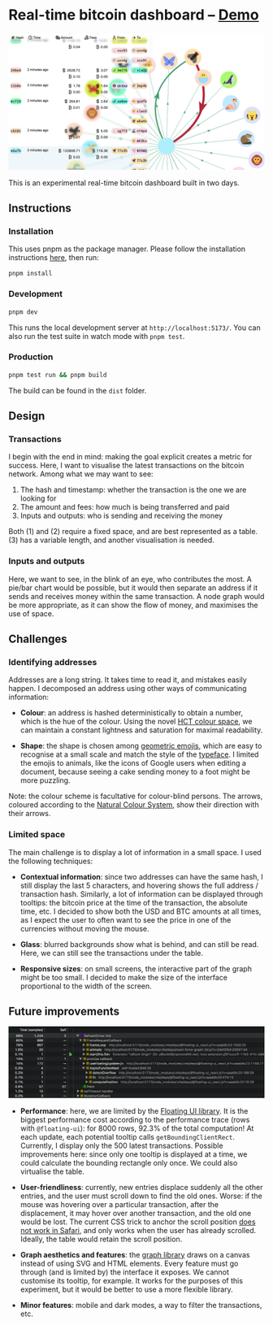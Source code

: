 # Real-time bitcoin dashboard – [Demo](https://bitcoin-dashboard.pages.dev/)

![screenshot](./screenshot.png)

This is an experimental real-time bitcoin dashboard built in two days.

## Instructions

### Installation

This uses pnpm as the package manager. Please follow the installation instructions [here](https://pnpm.io/installation), then run:

```
pnpm install
```

### Development

```sh
pnpm dev
```

This runs the local development server at `http://localhost:5173/`. You can also run the test suite in watch mode with `pnpm test`.

### Production

```sh
pnpm test run && pnpm build
```

The build can be found in the `dist` folder.

## Design

### Transactions

I begin with the end in mind: making the goal explicit creates a metric for success. Here, I want to visualise the latest transactions on the bitcoin network. Among what we may want to see:

1. The hash and timestamp: whether the transaction is the one we are looking for
2. The amount and fees: how much is being transferred and paid
3. Inputs and outputs: who is sending and receiving the money

Both (1) and (2) require a fixed space, and are best represented as a table. (3) has a variable length, and another visualisation is needed.

### Inputs and outputs

Here, we want to see, in the blink of an eye, who contributes the most. A pie/bar chart would be possible, but it would then separate an address if it sends and receives money within the same transaction. A node graph would be more appropriate, as it can show the flow of money, and maximises the use of space.

## Challenges

### Identifying addresses

Addresses are a long string. It takes time to read it, and mistakes easily happen. I decomposed an address using other ways of communicating information:

- **Colour**: an address is hashed deterministically to obtain a number, which is the hue of the colour. Using the novel [HCT colour space](https://www.fonearena.com/blog/356853/google-hct-colour-system-android-material-design.html), we can maintain a constant lightness and saturation for maximal readability.

- **Shape**: the shape is chosen among [geometric emojis](https://toss.im/tossface/all), which are easy to recognise at a small scale and match the style of the [typeface](https://rsms.me/inter/). I limited the emojis to animals, like the icons of Google users when editing a document, because seeing a cake sending money to a foot might be more puzzling.

Note: the colour scheme is facultative for colour-blind persons. The arrows, coloured according to the [Natural Colour System](https://ncscolour.com/ncs/), show their direction with their arrows.

### Limited space

The main challenge is to display a lot of information in a small space. I used the following techniques:

- **Contextual information**: since two addresses can have the same hash, I still display the last 5 characters, and hovering shows the full address / transaction hash. Similarly, a lot of information can be displayed through tooltips: the bitcoin price at the time of the transaction, the absolute time, etc. I decided to show both the USD and BTC amounts at all times, as I expect the user to often want to see the price in one of the currencies without moving the mouse.

- **Glass**: blurred backgrounds show what is behind, and can still be read. Here, we can still see the transactions under the table.

- **Responsive sizes**: on small screens, the interactive part of the graph might be too small. I decided to make the size of the interface proportional to the width of the screen.


## Future improvements

![performance](./performance.png)

- **Performance**: here, we are limited by the [Floating UI library](https://floating-ui.com/). It is the biggest performance cost according to the performance trace (rows with `@floating-ui`): for 8000 rows, 92.3% of the total computation! At each update, each potential tooltip calls `getBoundingClientRect`. Currently, I display only the 500 latest transactions. Possible improvements here: since only one tooltip is displayed at a time, we could calculate the bounding rectangle only once. We could also virtualise the table.

- **User-friendliness**: currently, new entries displace suddenly all the other entries, and the user must scroll down to find the old ones. Worse: if the mouse was hovering over a particular transaction, after the displacement, it may hover over another transaction, and the old one would be lost. The current CSS trick to anchor the scroll position [does not work in Safari](https://caniuse.com/css-overflow-anchor), and only works when the user has already scrolled. Ideally, the table would retain the scroll position.

- **Graph aesthetics and features**: the [graph library](https://vasturiano.github.io/react-force-graph/) draws on a canvas instead of using SVG and HTML elements. Every feature must go through (and is limited by) the interface it exposes. We cannot customise its tooltip, for example. It works for the purposes of this experiment, but it would be better to use a more flexible library.

- **Minor features**: mobile and dark modes, a way to filter the transactions, etc.

